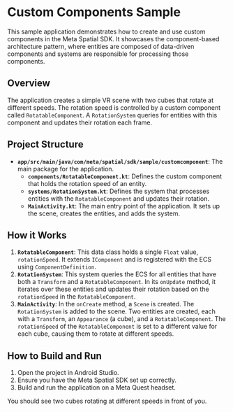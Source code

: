 # Custom Components Sample

This sample application demonstrates how to create and use custom components in the Meta Spatial SDK. It showcases the component-based architecture pattern, where entities are composed of data-driven components and systems are responsible for processing those components.

## Overview

The application creates a simple VR scene with two cubes that rotate at different speeds. The rotation speed is controlled by a custom component called `RotatableComponent`. A `RotationSystem` queries for entities with this component and updates their rotation each frame.

## Project Structure

-   **`app/src/main/java/com/meta/spatial/sdk/sample/customcomponent`**: The main package for the application.
    -   **`components/RotatableComponent.kt`**: Defines the custom component that holds the rotation speed of an entity.
    -   **`systems/RotationSystem.kt`**: Defines the system that processes entities with the `RotatableComponent` and updates their rotation.
    -   **`MainActivity.kt`**: The main entry point of the application. It sets up the scene, creates the entities, and adds the system.

## How it Works

1.  **`RotatableComponent`**: This data class holds a single `Float` value, `rotationSpeed`. It extends `IComponent` and is registered with the ECS using `ComponentDefinition`.
2.  **`RotationSystem`**: This system queries the ECS for all entities that have both a `Transform` and a `RotatableComponent`. In its `onUpdate` method, it iterates over these entities and updates their rotation based on the `rotationSpeed` in the `RotatableComponent`.
3.  **`MainActivity`**: In the `onCreate` method, a `Scene` is created. The `RotationSystem` is added to the scene. Two entities are created, each with a `Transform`, an `Appearance` (a cube), and a `RotatableComponent`. The `rotationSpeed` of the `RotatableComponent` is set to a different value for each cube, causing them to rotate at different speeds.

## How to Build and Run

1.  Open the project in Android Studio.
2.  Ensure you have the Meta Spatial SDK set up correctly.
3.  Build and run the application on a Meta Quest headset.

You should see two cubes rotating at different speeds in front of you.
